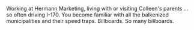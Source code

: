 Working at Hermann Marketing, living with or visiting Colleen's parents … so often driving I-170. You become familiar with all the balkenized municipalities and their speed traps.
Billboards. So many billboards.

